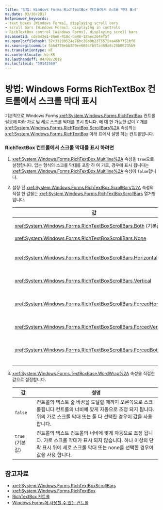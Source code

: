 ```yaml
---
title: '방법: Windows Forms RichTextBox 컨트롤에서 스크롤 막대 표시'
ms.date: 03/30/2017
helpviewer_keywords:
- text boxes [Windows Forms], displaying scroll bars
- scroll bars [Windows Forms], displaying in controls
- RichTextBox control [Windows Forms], displaying scroll bars
ms.assetid: cdeb42e1-86e8-410c-ba46-18aec264ef5f
ms.openlocfilehash: 52c33239524e76bc26b9b2375578aa46bff51bf6
ms.sourcegitcommit: 5b6d778ebb269ee6684fb57ad69a8c28b06235b9
ms.translationtype: HT
ms.contentlocale: ko-KR
ms.lasthandoff: 04/08/2019
ms.locfileid: "59142560"
---
```

# <a name="how-to-display-scroll-bars-in-the-windows-forms-richtextbox-control"></a>방법: Windows Forms RichTextBox 컨트롤에서 스크롤 막대 표시
기본적으로 Windows Forms <xref:System.Windows.Forms.RichTextBox> 컨트롤 필요에 따라 가로 및 세로 스크롤 막대를 표시 합니다. 에 대 한 가능한 값이 7 개를 <xref:System.Windows.Forms.RichTextBox.ScrollBars%2A> 속성의는 <xref:System.Windows.Forms.RichTextBox> 아래 표에서 설명 하는 컨트롤입니다.  
  
### <a name="to-display-scroll-bars-in-a-richtextbox-control"></a>RichTextBox 컨트롤에서 스크롤 막대를 표시 하려면  
  
1.  <xref:System.Windows.Forms.RichTextBox.Multiline%2A> 속성을 `true`으로 설정합니다. 없는 형식의 스크롤 막대를 포함 하 여 가로, 경우에 표시 됩니다는 <xref:System.Windows.Forms.RichTextBox.Multiline%2A> 속성이 `false`합니다.  
  
2.  설정 된 <xref:System.Windows.Forms.RichTextBox.ScrollBars%2A> 속성의 적절 한 값을는 <xref:System.Windows.Forms.RichTextBoxScrollBars> 열거형입니다.  
  
    |값|설명|  
    |-----------|-----------------|  
    |<xref:System.Windows.Forms.RichTextBoxScrollBars.Both> (기본값)|텍스트 너비 또는 컨트롤의 길이 초과 하는 경우에 가로 또는 세로 스크롤 막대 또는 둘 다를 표시 합니다.|  
    |<xref:System.Windows.Forms.RichTextBoxScrollBars.None>|스크롤 막대의 표시 되지 않습니다.|  
    |<xref:System.Windows.Forms.RichTextBoxScrollBars.Horizontal>|가로 스크롤 막대의 텍스트 컨트롤의 너비를 초과 하는 경우에 표시 됩니다. (이 발생 합니다 <xref:System.Windows.Forms.TextBoxBase.WordWrap%2A> 속성으로 설정 되어 있어야 `false`.)|  
    |<xref:System.Windows.Forms.RichTextBoxScrollBars.Vertical>|세로 스크롤 막대의 텍스트 컨트롤의 높이 초과 하는 경우에 표시 됩니다.|  
    |<xref:System.Windows.Forms.RichTextBoxScrollBars.ForcedHorizontal>|가로 스크롤 막대 때 표시 된 <xref:System.Windows.Forms.TextBoxBase.WordWrap%2A> 속성이 `false`합니다. 텍스트 컨트롤의 너비를 초과 하지 않는 스크롤 막대를 흐리게 표시 됩니다.|  
    |<xref:System.Windows.Forms.RichTextBoxScrollBars.ForcedVertical>|항상 세로 스크롤 막대를 표시합니다. 텍스트 컨트롤의 길이 초과 하지 않는 스크롤 막대를 흐리게 표시 됩니다.|  
    |<xref:System.Windows.Forms.RichTextBoxScrollBars.ForcedBoth>|항상 세로 스크롤 막대를 표시합니다. 가로 스크롤 막대 때 표시 된 <xref:System.Windows.Forms.TextBoxBase.WordWrap%2A> 속성이 `false`합니다. 스크롤 막대 너비 또는 컨트롤의 길이 텍스트 크지 않으면 흐리게 표시 됩니다.|  
  
3.  <xref:System.Windows.Forms.TextBoxBase.WordWrap%2A> 속성을 적절한 값으로 설정합니다.  
  
    |값|설명|  
    |-----------|-----------------|  
    |`false`|컨트롤의 텍스트 줄 바꿈을 도달할 때까지 오른쪽으로 스크롤됩니다 컨트롤의 너비에 맞게 자동으로 조정 되지 됩니다. 위의 가로 스크롤 막대 또는 둘 다 선택한 경우이 값을 사용 합니다.|  
    |`true` (기본값)|컨트롤의 텍스트 컨트롤의 너비에 맞게 자동으로 조정 됩니다. 가로 스크롤 막대가 표시 되지 않습니다. 하나 이상의 단락 표시 위에 세로 스크롤 막대 또는 none을 선택한 경우이 값을 사용 합니다.|  
  
## <a name="see-also"></a>참고자료

- <xref:System.Windows.Forms.RichTextBoxScrollBars>
- <xref:System.Windows.Forms.RichTextBox>
- [RichTextBox 컨트롤](richtextbox-control-windows-forms.md)
- [Windows Forms에 사용할 수 있는 컨트롤](controls-to-use-on-windows-forms.md)
